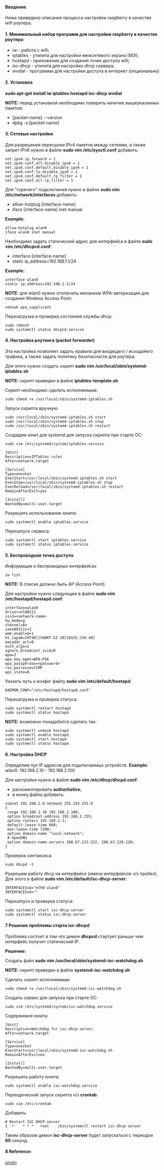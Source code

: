 #### Введение
Ниже приведено описание процесса настройки raspberry в качестве wifi роутера.

#### 1. Минимальный набор программ для настройки raspberry в качестве роутера:

- iw - работа с wifi;
- iptables - утилита для настройки межсетевого экрана (МЭ);
- hostapd - приложение для создания точек доступа wifi;
- isc-dhcp - утилита для настройки dhcp сервера;
- wvdial - программа для настройки доступа в интернет (опционально)

#### 2. Установка

**sudo apt-get install iw iptables hostapd isc-dhcp wvdial**

**NOTE:** перед установкой необходимо поверить наличие вышеуказанных пакетов:
- [packet-name] --version
- dpkg -s [packet-name]

#### 3. Сетевые настройки

Для разрешения пересылки IPv4 пакетов между сетеями, а также запрет IPv6 нужно в
файле **sudo vim /etc/sysctl.conf** добавить:

```
net.ipv4.ip_forward = 1
net.ipv6.conf.all.disable_ipv6 = 1
net.ipv6.conf.default.disable_ipv6 = 1
net.ipv6.conf.lo.disable_ipv6 = 1
net.ipv4.conf.default.rp_filter = 1
net.ipv4.conf.all.rp_filter = 1
```
Для "горячего" подключения нужно в файле **sudo vim /etc/network/interfaces** добавить:

- allow-hotplug [interface-name]
- iface [interface-name] inet manual

**Example:**

```
allow-hotplug wlan0
iface wlan0 inet manual
```
Необходимо задать статический адрес для интерфейса в файле **sudo vim /etc/dhcpcd.conf**:

- interface [interface-name]
- static ip_address=192.168.1.1/24

**Example:**

```
interface wlan0
static ip_address=192.168.2.1/24
```

**NOTE:** для wlan0 нужно отключить механизм WPA-авторизации для создания 
Wireless Access Point:

``` 
nohook wpa_supplicant
```

Перезагрузка и проверка состояния службы dhcp:

```
sudo reboot
sudo systemctl status dhcpcd.service
```

#### 4. Настройка роутинга (packet forwarder)

Эта настройка позволяет задать правила для входящего / исходайего трафика, а 
также задать политику безопасности для роутера.

Для этого нужно создать скрипт **sudo vim /usr/local/sbin/systemd-iptables.sh**

**NOTE:** скрипт приведен в файле **iptables-template.sh**

Скрипт необходимо сделать исполняемым:

```
sudo chmod +x /usr/local/sbin/systemd-iptables.sh
```

Запуск скрипта вручную:

```
sudo /usr/local/sbin/systemd-iptables.sh start
sudo /usr/local/sbin/systemd-iptables.sh stop
sudo /usr/local/sbin/systemd-iptables.sh restart
```

Создадим юнит для systemd для запуска скрипта при старте ОС:

```
sudo vim /etc/systemd/system/iptables.service
```

```
[Unit]
Description=IPTables rules
After=network.target

[Service]
Type=oneshot
ExecStart=/usr/local/sbin/systemd-iptables.sh start
ExecStop=/usr/local/sbin/systemd-iptables.sh stop
ExecReload=/usr/local/sbin/systemd-iptables.sh restart
RemainAfterExit=yes

[Install]
WantedBy=multi-user.target
```

Разрешить использование юнита:

```
sudo systemctl enable iptables.service
```

Перезапуск сервиса:

```
sudo systemctl start iptables.service
sudo systemctl status iptables.service
```

#### 5. Беспроводная точка доступа

Информация о беспроводных интерфейсах

```
iw list
```

**NOTE:** В списке должно быть AP (Access Point).

Для настройки нужно следующее в файле **sudo vim /etc/hostapd/hostapd.conf**:

```
interface=wlan0
driver=nl80211
ssid=<network-name>
hw_mode=g
channel=6n
ieee80211n=1
wmm_enabled=1
ht_capab=[HT40][SHORT-GI-20][DSSS_CCK-40]
macaddr_acl=0
auth_algs=1
ignore_broadcast_ssid=0
wpa=2
wpa_key_mgmt=WPA-PSK
wpa_passphrase=<password>
rsn_pairwise=CCMP
wps_state=0
```
Указать путь к конфиг файлу **sudo vim /etc/default/hostapd**:

```
DAEMON_CONF="/etc/hostapd/hostapd.conf"
```
Перезагрузка и проверка статуса:

```
sudo systemctl restart hostapd
sudo systemctl status hostapd
```

**NOTE:** возможно понадобится сделать так:
```
sudo systemctl unmask hostapd
sudo systemctl enable hostapd
sudo systemctl start hostapd
sudo systemctl status hostapd
```

#### 6. Настройка DHCP

Определим пул IP адресов для подключаемых устройств.
**Example:** wlan0: 192.168.2.10 - 192.168.2.100

Для настройки нужно в файле **sudo vim /etc/dhcp/dhcpd.conf**:
- раскоментировать **authoritative**;
- в конец файла добавить:

```
subnet 192.168.2.0 netmask 255.255.255.0
{
 range 192.168.2.10 192.168.2.100;
 option broadcast-address 192.168.2.255;
 option routers 192.168.2.1;
 default-lease-time 600; 
 max-lease-time 7200;
 option domain-name "local-network";
 # OpenDNS
 option domain-name-servers 208.67.222.222, 208.67.220.220;
}
```

Проверка синтаксиса:

```
sudo dhcpd -t
```
Разрешим работу dhcp на интерфейсе (имена интерфейсов ч/з пробел).
Для этого в файле **sudo vim /etc/default/isc-dhcp-server**:

```
INTERFACESv4="eth0 wlan0"
INTERFACESv6=""
```

Перезапуск и проверка статуса:

```
sudo systemctl start isc-dhcp-server
sudo systemctl status isc-dhcp-server
```
#### 7 Решение проблемы старта isc-dhcpd

Проблема состоит в том что демон **dhcpcd** стартует раньше чем интерфейс получит статический IP.

**Решение:**

Создать файл **sudo vim /usr/local/sbin/systemd-isc-watchdog.sh**

**NOTE:** скрипт приведен в файле **systemd-isc-watchdog.sh**

Сделать скрипт исполняемым:

```
sudo chmod +x /usr/local/sbin/systemd-isc-watchdog.sh
```

Создать сервис для запуска при старте ОС:

```
sudo vim /etc/systemd/system/isc-watchdog.service
```

Содержимое юнита:

```
[Unit]
Description=Watchdog for isc-dhcp-server.
After=network.target

[Service]
Type=oneshot
ExecStart=/usr/local/sbin/systemd-isc-watchdog.sh
RemainAfterExit=no

[Install]
WantedBy=multi-user.target
```
Разрешить работу юнита:

```
sudo systemctl enable isc-watchdog.service
```
Переодический запуск скрипта ч/з **crontab**:

```
sudo vim /etc/crontab
```
Добавить:

```
# Restart ISC DHCP-server
1  *    * * *   root    /bin/systemctl restart isc-dhcp-server
```
Таким образом демон **isc-dhcp-server** будет запускаться с периодои **60** секунд.

#### 8 Reference:

[origin](https://ph0en1x.net/105-raspberry-pi-handmade-server-router-software.html#raspberry-pi-start-config)

